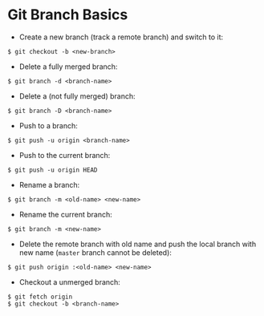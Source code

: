# Git Branch Basics

* Create a new branch (track a remote branch) and switch to it:

```console
$ git checkout -b <new-branch>
```

* Delete a fully merged branch:

```console
$ git branch -d <branch-name>
```

* Delete a (not fully merged) branch:

```console
$ git branch -D <branch-name>
```

* Push to a branch:

```console
$ git push -u origin <branch-name>
```

* Push to the current branch:

```console
$ git push -u origin HEAD
```

* Rename a branch:

```console
$ git branch -m <old-name> <new-name>
```

* Rename the current branch:

```console
$ git branch -m <new-name>
```

* Delete the remote branch with old name and push the local branch with new name (`master` branch cannot be deleted):

```console
$ git push origin :<old-name> <new-name>
```

* Checkout a unmerged branch:

```console
$ git fetch origin
$ git checkout -b <branch-name>
```
